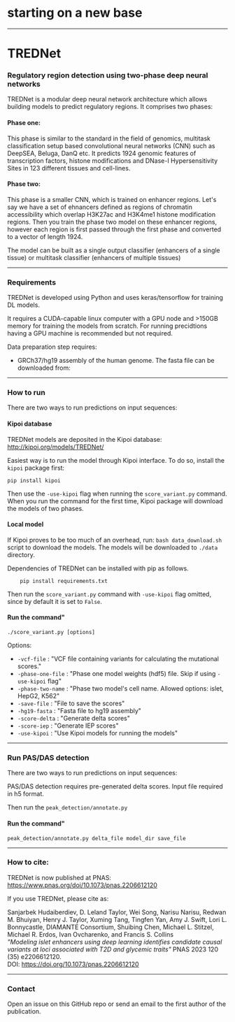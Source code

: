 # starting on a new base
---------------------------------
# TREDNet
### Regulatory region detection using two-phase deep neural networks

TREDNet is a modular deep neural network architecture which allows building models to predict regulatory regions.
It comprises two phases:

#### Phase one:
This phase is similar to the standard in the field of genomics, multitask classification setup based 
convolutional neural networks (CNN) such as DeepSEA, Beluga, DanQ etc. It predicts 1924 genomic features of 
transcription factors, histone modifications and DNase-I Hypersensitivity Sites in 123 different tissues and cell-lines. 

#### Phase two:

This phase is a smaller CNN, which is trained on enhancer regions. Let's say we have a set of ehnancers defined as regions
of chromatin accessibility which overlap H3K27ac and H3K4me1 histone modification regions. Then you train the phase two 
model on these enhancer regions, however each region is first passed through the first phase and converted to a vector 
of length 1924. 

The model can be built as a single output classifier (enhancers of a single tissue) or multitask classifier (enhancers 
of multiple tissues)

---------------------------------------------------------------------------------------------------

### Requirements

TREDNet is developed using Python and uses keras/tensorflow for training DL models.

It requires a CUDA-capable linux computer with a GPU node and >150GB memory for training the models from scratch. 
For running precidtions having a GPU machine is recommended but not required. 

Data preparation step requires:
  - GRCh37/hg19 assembly of the human genome. The fasta file can be downloaded from:


---------------------------------------------------------------------------------------------------

### How to run

There are two ways to run predictions on input sequences:

#### Kipoi database
TREDNet models are deposited in the Kipoi database:
http://kipoi.org/models/TREDNet/

Easiest way is to run the model through Kipoi interface. To do so, install the `kipoi` package first:
```
pip install kipoi
```

Then use the `-use-kipoi` flag when running the `score_variant.py` command. When you run the command for the first time, Kipoi package will download the models of two phases. 

#### Local model
If Kipoi proves to be too much of an overhead, run: `bash data_download.sh` script to download the models. The models will be downloaded to `./data` directory. 

Dependencies of TREDNet can be installed with pip as follows.
```
    pip install requirements.txt
```

Then run the `score_variant.py` command with `-use-kipoi` flag omitted, since by default it is set to `False`. 

#### Run the command"

`./score_variant.py [options]` 

Options:

- `-vcf-file` : "VCF file containing variants for calculating the mutational scores."
- `-phase-one-file` : "Phase one model weights (hdf5) file. Skip if using `-use-kipoi` flag"
- `-phase-two-name` : "Phase two model's cell name. Allowed options: islet, HepG2, K562"
- `-save-file` : "File to save the scores"
- `-hg19-fasta` : "Fasta file to hg19 assembly"
- `-score-delta` : "Generate delta scores"
- `-score-iep` : "Generate IEP scores"
- `-use-kipoi` : "Use Kipoi models for running the models"

---------------------------------------------------------------------------------------------------

### Run PAS/DAS detection

There are two ways to run predictions on input sequences:

PAS/DAS detection requires pre-generated delta scores. Input file required in h5 format. 

Then run the `peak_detection/annotate.py`  

#### Run the command"

`peak_detection/annotate.py delta_file model_dir save_file` 



---------------------------------------------------------------------------------------------------
### How to cite:

TREDNet is now published at PNAS:
https://www.pnas.org/doi/10.1073/pnas.2206612120

If you use TREDNet, please cite as:

Sanjarbek Hudaiberdiev, D. Leland Taylor, Wei Song, Narisu Narisu, Redwan M. Bhuiyan, Henry J. Taylor, Xuming Tang, Tingfen Yan, Amy J. Swift, Lori L. Bonnycastle, DIAMANTE Consortium, Shuibing Chen, Michael L. Stitzel, Michael R. Erdos, Ivan Ovcharenko, and Francis S. Collins\
_"Modeling islet enhancers using deep learning identifies candidate causal variants at loci associated with T2D and glycemic traits"_   PNAS 2023 120 (35) e2206612120. \
DOI: https://doi.org/10.1073/pnas.2206612120

---------------------------------------------------------------------------------------------------
### Contact

Open an issue on this GitHub repo or send an email to the first author of the publication.  

